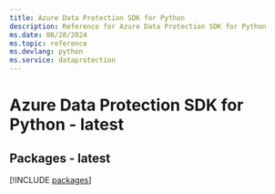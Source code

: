 ```yaml
---
title: Azure Data Protection SDK for Python
description: Reference for Azure Data Protection SDK for Python
ms.date: 08/28/2024
ms.topic: reference
ms.devlang: python
ms.service: dataprotection
---
```

# Azure Data Protection SDK for Python - latest
## Packages - latest
[!INCLUDE [packages](data-protection-index.md)]
